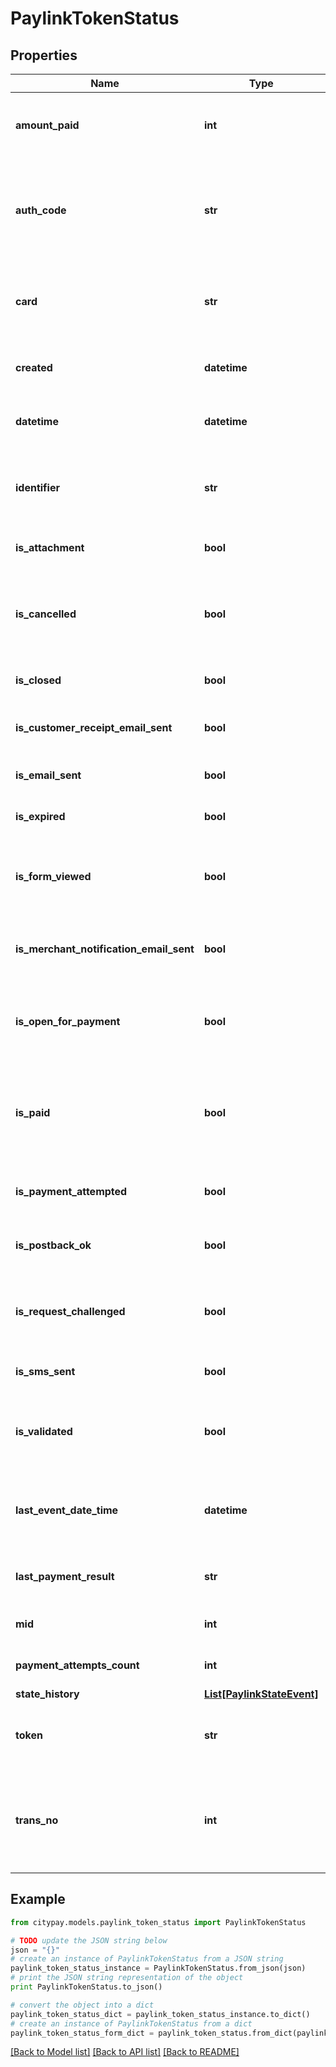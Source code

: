 # PaylinkTokenStatus


## Properties

Name | Type | Description | Notes
------------ | ------------- | ------------- | -------------
**amount_paid** | **int** | the amount that has been paid against the session. | [optional] 
**auth_code** | **str** | an authorisation code if the transaction was processed and isPaid is true. | [optional] 
**card** | **str** | a description of the card that was used for payment if paid. | [optional] 
**created** | **datetime** | the date and time that the session was created. | [optional] 
**datetime** | **datetime** | the date and time of the current status. | [optional] 
**identifier** | **str** | the merchant identifier, to help identifying the token. | [optional] 
**is_attachment** | **bool** | true if an attachment exists. | [optional] 
**is_cancelled** | **bool** | true if the session was cancelled either by the user or by a system request. | [optional] 
**is_closed** | **bool** | true if the token has been closed. | [optional] 
**is_customer_receipt_email_sent** | **bool** | true if a customer receipt has been sent. | [optional] 
**is_email_sent** | **bool** | true if an email was sent. | [optional] 
**is_expired** | **bool** | true if the session has expired. | [optional] 
**is_form_viewed** | **bool** | true if the form was ever displayed to the addressee. | [optional] 
**is_merchant_notification_email_sent** | **bool** | true if a merchant notification receipt was sent. | [optional] 
**is_open_for_payment** | **bool** | true if the session is still open for payment or false if it has been closed. | [optional] 
**is_paid** | **bool** | whether the session has been paid and therefore can be considered as complete. | [optional] 
**is_payment_attempted** | **bool** | true if payment has been attempted. | [optional] 
**is_postback_ok** | **bool** | true if a post back was executed successfully. | [optional] 
**is_request_challenged** | **bool** | true if the request has been challenged using 3-D Secure. | [optional] 
**is_sms_sent** | **bool** | true if an SMS was sent. | [optional] 
**is_validated** | **bool** | whether the token generation was successfully validated. | [optional] 
**last_event_date_time** | **datetime** | the date and time that the session last had an event actioned against it. | [optional] 
**last_payment_result** | **str** | the result of the last payment if one exists. | [optional] 
**mid** | **int** | identifies the merchant account. | [optional] 
**payment_attempts_count** | **int** | the number of attempts made to pay. | [optional] 
**state_history** | [**List[PaylinkStateEvent]**](PaylinkStateEvent.md) |  | [optional] 
**token** | **str** | the token value which uniquely identifies the session. | [optional] 
**trans_no** | **int** | a transaction number if the transacstion was processed and isPaid is true. | [optional] 

## Example

```python
from citypay.models.paylink_token_status import PaylinkTokenStatus

# TODO update the JSON string below
json = "{}"
# create an instance of PaylinkTokenStatus from a JSON string
paylink_token_status_instance = PaylinkTokenStatus.from_json(json)
# print the JSON string representation of the object
print PaylinkTokenStatus.to_json()

# convert the object into a dict
paylink_token_status_dict = paylink_token_status_instance.to_dict()
# create an instance of PaylinkTokenStatus from a dict
paylink_token_status_form_dict = paylink_token_status.from_dict(paylink_token_status_dict)
```
[[Back to Model list]](../README.md#documentation-for-models) [[Back to API list]](../README.md#documentation-for-api-endpoints) [[Back to README]](../README.md)


